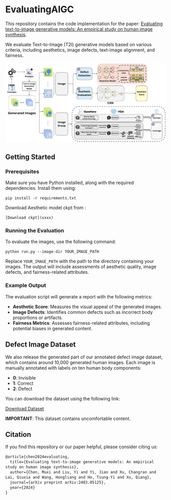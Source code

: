 # EvaluatingAIGC

This repository contains the code implementation for the paper: [Evaluating text-to-image generative models: An empirical study on human image synthesis](https://arxiv.org/pdf/2403.05125). 

We evaluate Text-to-Image (T2I) generative models based on various criteria, including aesthetics, image defects, text-image alignment, and fairness.

![Evaluation Flow](asset/flow.png)

## Getting Started

### Prerequisites
Make sure you have Python installed, along with the required dependencies. Install them using:
```
pip install -r requirements.txt
```
Download Aesthetic model ckpt from :
```
[Download ckpt](xxxx)
```

### Running the Evaluation
To evaluate the images, use the following command:
```
python run.py --image-dir YOUR_IMAGE_PATH
```
Replace `YOUR_IMAGE_PATH` with the path to the directory containing your images. The output will include assessments of aesthetic quality, image defects, and fairness-related attributes.

### Example Output
The evaluation script will generate a report with the following metrics:
- **Aesthetic Score**: Measures the visual appeal of the generated images.
- **Image Defects**: Identifies common defects such as incorrect body proportions or artifacts.
- **Fairness Metrics**: Assesses fairness-related attributes, including potential biases in generated content.

## Defect Image Dataset
We also release the generated part of our annotated defect image dataset, which contains around 10,000 generated human images. Each image is manually annotated with labels on ten human body components:
- **0**: Invisible
- **1**: Correct
- **2**: Defect

You can download the dataset using the following link:

[Download Dataset](https://mycuhk-my.sharepoint.com/:u:/g/personal/1155183733_link_cuhk_edu_hk/EX4v5IT3MxlHmuM3Q9HoNogBY-zqQWI1Ve2Ogh-MmdAgcg?e=w9kRRW)


**IMPORTANT**: This dataset contains uncomfortable content.

## Citation
If you find this repository or our paper helpful, please consider citing us:
```
@article{chen2024evaluating,
  title={Evaluating text-to-image generative models: An empirical study on human image synthesis},
  author={Chen, Muxi and Liu, Yi and Yi, Jian and Xu, Changran and Lai, Qiuxia and Wang, Hongliang and Ho, Tsung-Yi and Xu, Qiang},
  journal={arXiv preprint arXiv:2403.05125},
  year={2024}
}
```
